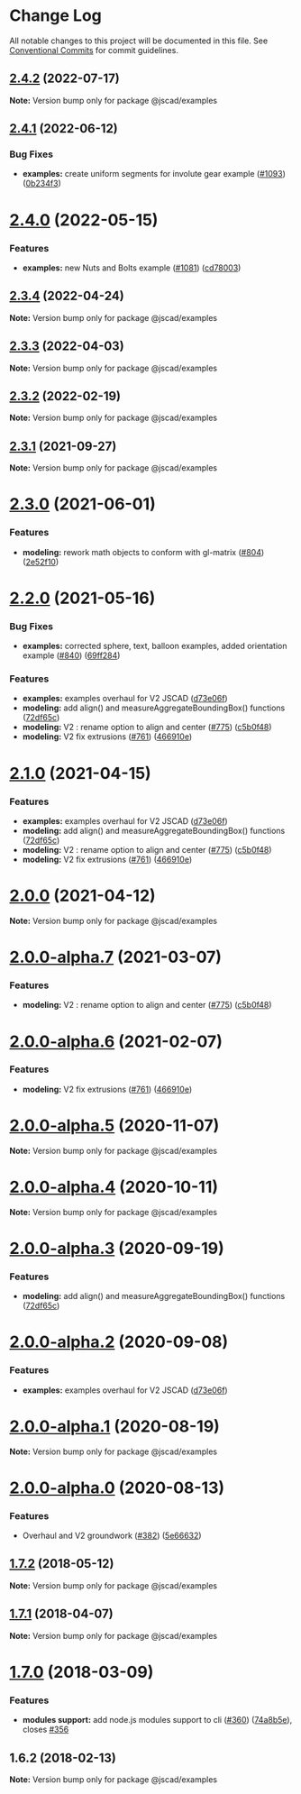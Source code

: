 # Change Log

All notable changes to this project will be documented in this file.
See [Conventional Commits](https://conventionalcommits.org) for commit guidelines.

## [2.4.2](https://github.com/jscad/OpenJSCAD.org/compare/@jscad/examples@2.4.1...@jscad/examples@2.4.2) (2022-07-17)

**Note:** Version bump only for package @jscad/examples

## [2.4.1](https://github.com/jscad/OpenJSCAD.org/compare/@jscad/examples@2.4.0...@jscad/examples@2.4.1) (2022-06-12)

### Bug Fixes

- **examples:** create uniform segments for involute gear example ([#1093](https://github.com/jscad/OpenJSCAD.org/issues/1093)) ([0b234f3](https://github.com/jscad/OpenJSCAD.org/commit/0b234f3f8ff6b39a967900089e2d939295163b68))

# [2.4.0](https://github.com/jscad/OpenJSCAD.org/compare/@jscad/examples@2.3.4...@jscad/examples@2.4.0) (2022-05-15)

### Features

- **examples:** new Nuts and Bolts example ([#1081](https://github.com/jscad/OpenJSCAD.org/issues/1081)) ([cd78003](https://github.com/jscad/OpenJSCAD.org/commit/cd7800351e56f7cd75f0add07cf068df328b7839))

## [2.3.4](https://github.com/jscad/OpenJSCAD.org/compare/@jscad/examples@2.3.3...@jscad/examples@2.3.4) (2022-04-24)

**Note:** Version bump only for package @jscad/examples

## [2.3.3](https://github.com/jscad/OpenJSCAD.org/compare/@jscad/examples@2.3.2...@jscad/examples@2.3.3) (2022-04-03)

**Note:** Version bump only for package @jscad/examples

## [2.3.2](https://github.com/jscad/OpenJSCAD.org/compare/@jscad/examples@2.3.1...@jscad/examples@2.3.2) (2022-02-19)

**Note:** Version bump only for package @jscad/examples

## [2.3.1](https://github.com/jscad/OpenJSCAD.org/compare/@jscad/examples@2.3.0...@jscad/examples@2.3.1) (2021-09-27)

**Note:** Version bump only for package @jscad/examples

# [2.3.0](https://github.com/jscad/OpenJSCAD.org/compare/@jscad/examples@2.2.0...@jscad/examples@2.3.0) (2021-06-01)

### Features

- **modeling:** rework math objects to conform with gl-matrix ([#804](https://github.com/jscad/OpenJSCAD.org/issues/804)) ([2e52f10](https://github.com/jscad/OpenJSCAD.org/commit/2e52f104e569f2bb7dd9e1be3d238f471f4d3dfa))

# [2.2.0](https://github.com/jscad/OpenJSCAD.org/compare/@jscad/examples@2.0.0-alpha.0...@jscad/examples@2.2.0) (2021-05-16)

### Bug Fixes

- **examples:** corrected sphere, text, balloon examples, added orientation example ([#840](https://github.com/jscad/OpenJSCAD.org/issues/840)) ([69ff284](https://github.com/jscad/OpenJSCAD.org/commit/69ff28427bf0240583063c6a3132dc0fc67a5298))

### Features

- **examples:** examples overhaul for V2 JSCAD ([d73e06f](https://github.com/jscad/OpenJSCAD.org/commit/d73e06f51e187e673487c3d9599672e66ac441d7))
- **modeling:** add align() and measureAggregateBoundingBox() functions ([72df65c](https://github.com/jscad/OpenJSCAD.org/commit/72df65cfec065f26a84a8bb1ff80f5750a9972bf))
- **modeling:** V2 : rename option to align and center ([#775](https://github.com/jscad/OpenJSCAD.org/issues/775)) ([c5b0f48](https://github.com/jscad/OpenJSCAD.org/commit/c5b0f48bbd980b59876d73b673a0e3bef44d2b30))
- **modeling:** V2 fix extrusions ([#761](https://github.com/jscad/OpenJSCAD.org/issues/761)) ([466910e](https://github.com/jscad/OpenJSCAD.org/commit/466910e7c1a3398065ba2895871c42f35877834a))

# [2.1.0](https://github.com/jscad/OpenJSCAD.org/compare/@jscad/examples@2.0.0-alpha.0...@jscad/examples@2.1.0) (2021-04-15)

### Features

- **examples:** examples overhaul for V2 JSCAD ([d73e06f](https://github.com/jscad/OpenJSCAD.org/commit/d73e06f51e187e673487c3d9599672e66ac441d7))
- **modeling:** add align() and measureAggregateBoundingBox() functions ([72df65c](https://github.com/jscad/OpenJSCAD.org/commit/72df65cfec065f26a84a8bb1ff80f5750a9972bf))
- **modeling:** V2 : rename option to align and center ([#775](https://github.com/jscad/OpenJSCAD.org/issues/775)) ([c5b0f48](https://github.com/jscad/OpenJSCAD.org/commit/c5b0f48bbd980b59876d73b673a0e3bef44d2b30))
- **modeling:** V2 fix extrusions ([#761](https://github.com/jscad/OpenJSCAD.org/issues/761)) ([466910e](https://github.com/jscad/OpenJSCAD.org/commit/466910e7c1a3398065ba2895871c42f35877834a))

# [2.0.0](https://github.com/jscad/OpenJSCAD.org/compare/@jscad/examples@2.0.0-alpha.7...@jscad/examples@2.0.0) (2021-04-12)

**Note:** Version bump only for package @jscad/examples

# [2.0.0-alpha.7](https://github.com/jscad/OpenJSCAD.org/compare/@jscad/examples@2.0.0-alpha.6...@jscad/examples@2.0.0-alpha.7) (2021-03-07)

### Features

- **modeling:** V2 : rename option to align and center ([#775](https://github.com/jscad/OpenJSCAD.org/issues/775)) ([c5b0f48](https://github.com/jscad/OpenJSCAD.org/commit/c5b0f48bbd980b59876d73b673a0e3bef44d2b30))

# [2.0.0-alpha.6](https://github.com/jscad/OpenJSCAD.org/compare/@jscad/examples@2.0.0-alpha.5...@jscad/examples@2.0.0-alpha.6) (2021-02-07)

### Features

- **modeling:** V2 fix extrusions ([#761](https://github.com/jscad/OpenJSCAD.org/issues/761)) ([466910e](https://github.com/jscad/OpenJSCAD.org/commit/466910e7c1a3398065ba2895871c42f35877834a))

# [2.0.0-alpha.5](https://github.com/jscad/OpenJSCAD.org/compare/@jscad/examples@2.0.0-alpha.4...@jscad/examples@2.0.0-alpha.5) (2020-11-07)

**Note:** Version bump only for package @jscad/examples

# [2.0.0-alpha.4](https://github.com/jscad/OpenJSCAD.org/compare/@jscad/examples@2.0.0-alpha.3...@jscad/examples@2.0.0-alpha.4) (2020-10-11)

**Note:** Version bump only for package @jscad/examples

# [2.0.0-alpha.3](https://github.com/jscad/OpenJSCAD.org/compare/@jscad/examples@2.0.0-alpha.2...@jscad/examples@2.0.0-alpha.3) (2020-09-19)

### Features

- **modeling:** add align() and measureAggregateBoundingBox() functions ([72df65c](https://github.com/jscad/OpenJSCAD.org/commit/72df65cfec065f26a84a8bb1ff80f5750a9972bf))

# [2.0.0-alpha.2](https://github.com/jscad/OpenJSCAD.org/compare/@jscad/examples@2.0.0-alpha.1...@jscad/examples@2.0.0-alpha.2) (2020-09-08)

### Features

- **examples:** examples overhaul for V2 JSCAD ([d73e06f](https://github.com/jscad/OpenJSCAD.org/commit/d73e06f51e187e673487c3d9599672e66ac441d7))

# [2.0.0-alpha.1](https://github.com/jscad/OpenJSCAD.org/compare/@jscad/examples@2.0.0-alpha.0...@jscad/examples@2.0.0-alpha.1) (2020-08-19)

**Note:** Version bump only for package @jscad/examples

# [2.0.0-alpha.0](https://github.com/jscad/OpenJSCAD.org/compare/@jscad/examples@1.7.2...@jscad/examples@2.0.0-alpha.0) (2020-08-13)

### Features

- Overhaul and V2 groundwork ([#382](https://github.com/jscad/OpenJSCAD.org/issues/382)) ([5e66632](https://github.com/jscad/OpenJSCAD.org/commit/5e666327a8b50a7fa6baa4bbdfd790d243f8064f))

<a name="1.7.2"></a>

## [1.7.2](https://github.com/jscad/OpenJSCAD.org/compare/@jscad/examples@1.7.1...@jscad/examples@1.7.2) (2018-05-12)

**Note:** Version bump only for package @jscad/examples

<a name="1.7.1"></a>

## [1.7.1](https://github.com/jscad/OpenJSCAD.org/compare/@jscad/examples@1.7.0...@jscad/examples@1.7.1) (2018-04-07)

**Note:** Version bump only for package @jscad/examples

<a name="1.7.0"></a>

# [1.7.0](https://github.com/jscad/OpenJSCAD.org/compare/@jscad/examples@1.6.2...@jscad/examples@1.7.0) (2018-03-09)

### Features

- **modules support:** add node.js modules support to cli ([#360](https://github.com/jscad/OpenJSCAD.org/issues/360)) ([74a8b5e](https://github.com/jscad/OpenJSCAD.org/commit/74a8b5e)), closes [#356](https://github.com/jscad/OpenJSCAD.org/issues/356)

<a name="1.6.2"></a>

## 1.6.2 (2018-02-13)

**Note:** Version bump only for package @jscad/examples
